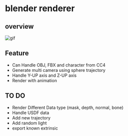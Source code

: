 # blender renderer

## overview

![gif](/images/blender_addon2.gif)



## Feature
 - Can Handle OBJ, FBX and character from CC4
 - Generate multi camera using sphere trajectory
 - Handle Y-UP axis and Z-UP axis
 - Render with animation

## TO DO
 - Render Different Data type (mask, depth, normal, bone)
 - Handle USDF data
 - Add new trajectory
 - Add random light
 - export known extrinsic
